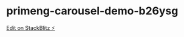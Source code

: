 # primeng-carousel-demo-b26ysg

[Edit on StackBlitz ⚡️](https://stackblitz.com/edit/primeng-carousel-demo-b26ysg)